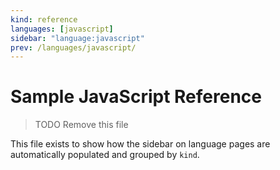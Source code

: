 ```yaml
---
kind: reference
languages: [javascript]
sidebar: "language:javascript"
prev: /languages/javascript/
---
```


# Sample JavaScript Reference

> TODO Remove this file

This file exists to show how the sidebar on language pages are automatically populated and grouped by `kind`.
